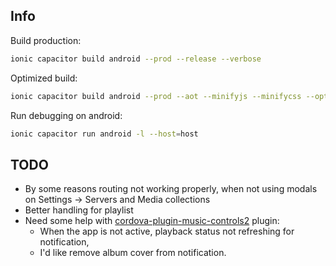 ## Info

Build production:

```bash
ionic capacitor build android --prod --release --verbose
```

Optimized build:

```bash
ionic capacitor build android --prod --aot --minifyjs --minifycss --optimizejs
```

Run debugging on android:

```bash
ionic capacitor run android -l --host=host
```

## TODO

- By some reasons routing not working properly, when not using modals on Settings -> Servers and Media collections
- Better handling for playlist
- Need some help with [cordova-plugin-music-controls2](https://github.com/Arzio/cordova-plugin-music-controls2) plugin:
  - When the app is not active, playback status not refreshing for notification,
  - I'd like remove album cover from notification.
